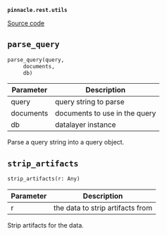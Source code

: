 **`pinnacle.rest.utils`** 

[Source code](https://github.com/pinnacle/pinnacle/blob/main/pinnacle/rest/utils.py)

## `parse_query` 

```python
parse_query(query,
     documents,
     db)
```
| Parameter | Description |
|-----------|-------------|
| query | query string to parse |
| documents | documents to use in the query |
| db | datalayer instance |

Parse a query string into a query object.

## `strip_artifacts` 

```python
strip_artifacts(r: Any)
```
| Parameter | Description |
|-----------|-------------|
| r | the data to strip artifacts from |

Strip artifacts for the data.

